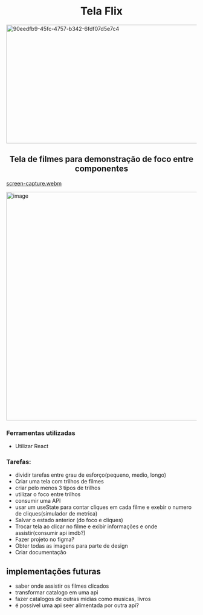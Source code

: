 <h1 align="center"> Tela Flix </h1>

<img width="1024" height="313" alt="90eedfb9-45fc-4757-b342-6fdf07d5e7c4" src="https://github.com/user-attachments/assets/0e7311c0-35f4-4828-bf61-fd4342246d2d" />

<h2 align="center">Tela de filmes para demonstração de foco entre componentes </h2>


[screen-capture.webm](https://github.com/user-attachments/assets/3cb61e79-5834-4a65-92de-1e734615004a)

<img width="1279" height="603" alt="image" src="https://github.com/user-attachments/assets/65ae2fa2-8763-4b3f-abdf-27a06ab26480" />


### Ferramentas utilizadas
- Utilizar React

### Tarefas:
- dividir tarefas entre grau de esforço(pequeno, medio, longo)
- Criar uma tela com trilhos de filmes
- criar pelo menos 3 tipos de trilhos
- utilizar o foco entre trilhos
- consumir uma API
- usar um useState para contar cliques em cada filme e exebir o numero de cliques(simulador de metrica)
- Salvar o estado anterior (do foco e cliques)
- Trocar tela ao clicar no filme e exibir informações e onde assistir(consumir api imdb?)
- Fazer projeto no figma?
- Obter todas as imagens para parte de design
- Criar documentação

## implementações futuras
- saber onde assistir os filmes clicados
- transformar catalogo em uma api
- fazer catalogos de outras midias como musicas, livros
- é possivel uma api seer alimentada por outra api?
